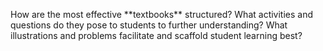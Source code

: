 <p><span style=font-weight: 400;>How are the most effective </span>**textbooks**<span style=font-weight: 400;> structured? What activities and questions do they pose to students to further understanding? What illustrations and problems facilitate and scaffold student learning best?</span></p>
